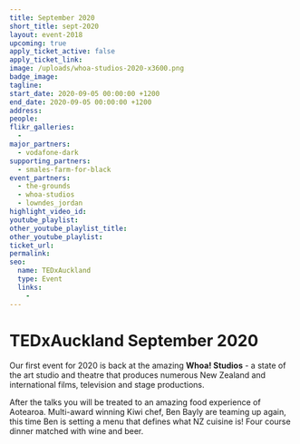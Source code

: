 ```yaml
---
title: September 2020
short_title: sept-2020
layout: event-2018
upcoming: true
apply_ticket_active: false
apply_ticket_link:
image: /uploads/whoa-studios-2020-x3600.png
badge_image:
tagline:
start_date: 2020-09-05 00:00:00 +1200
end_date: 2020-09-05 00:00:00 +1200
address:
people:
flikr_galleries:
  -
major_partners:
  - vodafone-dark
supporting_partners:
  - smales-farm-for-black
event_partners:
  - the-grounds
  - whoa-studios
  - lowndes_jordan
highlight_video_id:
youtube_playlist:
other_youtube_playlist_title:
other_youtube_playlist:
ticket_url:
permalink:
seo:
  name: TEDxAuckland
  type: Event
  links:
    -
---
```


# TEDxAuckland September 2020

Our first event for 2020 is back at the amazing&nbsp;**Whoa\! Studios**&nbsp;- a state of the art studio and theatre that produces numerous New Zealand and international films, television and stage productions.

After the talks you will be treated to an amazing food experience of Aotearoa. Multi-award winning Kiwi chef, Ben Bayly are teaming up again, this time Ben is setting a menu that defines what NZ cuisine is\! Four course dinner matched with wine and beer.